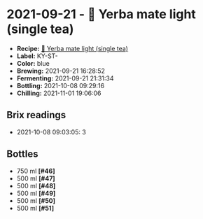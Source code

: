 # 2021-09-21 - 🌱 Yerba mate light (single tea)

* **Recipe:** [🌱 Yerba mate light (single tea)](../../recipes/mate-light-single-tea.md)
* **Label:** KY-ST-
* **Color:** blue
* **Brewing:** 2021-09-21 16:28:52
* **Fermenting:** 2021-09-21 21:31:34
* **Bottling:** 2021-10-08 09:29:16
* **Chilling:** 2021-11-01 19:06:06

## Brix readings

* 2021-10-08 09:03:05: 3

## Bottles

* 750 ml **[#46]**
* 500 ml **[#47]**
* 500 ml **[#48]**
* 500 ml **[#49]**
* 500 ml **[#50]**
* 500 ml **[#51]**
